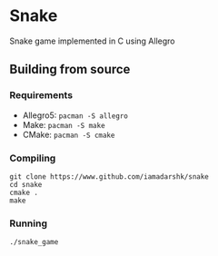 # Snake
Snake game implemented in C using Allegro

## Building from source

### Requirements
* Allegro5: `pacman -S allegro`
* Make: `pacman -S make`
* CMake: `pacman -S cmake`

### Compiling
```
git clone https://www.github.com/iamadarshk/snake
cd snake
cmake .
make
```
### Running
```
./snake_game
```
